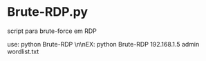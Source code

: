 # Brute-RDP.py
script para brute-force em RDP

<p>
use: python Brute-RDP <Host> <Username> <Wordlist> \n\nEX: python Brute-RDP 192.168.1.5 admin wordlist.txt  
</p>
